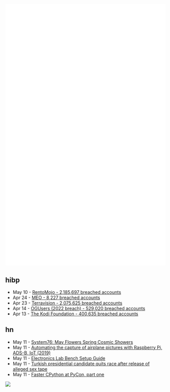 ![Metrics](https://raw.githubusercontent.com/phixion/phixion/master/metrics.svg)

## hibp

<!--
for https://github.com/phixion/phixion/blob/main/.github/workflows/feeds.yml
-->
<!--START_SECTION:haveibeenpwnd-->
- May 10 - [RentoMojo - 2,185,697 breached accounts](https://haveibeenpwned.com/PwnedWebsites#RentoMojo)
- Apr 24 - [MEO - 8,227 breached accounts](https://haveibeenpwned.com/PwnedWebsites#MEO)
- Apr 23 - [Terravision - 2,075,625 breached accounts](https://haveibeenpwned.com/PwnedWebsites#Terravision)
- Apr 14 - [OGUsers (2022 breach) - 529,020 breached accounts](https://haveibeenpwned.com/PwnedWebsites#OGUsers2022)
- Apr 13 - [The Kodi Foundation - 400,635 breached accounts](https://haveibeenpwned.com/PwnedWebsites#KodiFoundation)
<!--END_SECTION:haveibeenpwnd-->

## hn

<!--
for https://github.com/phixion/phixion/blob/main/.github/workflows/feeds.yml
-->
<!--START_SECTION:hn-->
- May 11 - [System76: May Flowers Spring Cosmic Showers](https://blog.system76.com/post/may-flowers-spring-cosmic-showers/)
- May 11 - [Automating the capture of airplane pictures with Raspberry Pi, ADS-B, IoT (2019)](https://medium.com/@arunvenkats/automating-the-capture-of-airplane-pictures-with-raspberry-pis-ads-b-and-iot-software-39e25ddcf3ea)
- May 11 - [Electronics Lab Bench Setup Guide](https://badar.tech/2023/04/30/electronics-lab-bench-setup-guide/)
- May 11 - [Turkish presidential candidate quits race after release of alleged sex tape](https://www.theguardian.com/world/2023/may/11/muharrem-ince-turkish-presidential-candidate-withdraws-alleged-sex-tape)
- May 11 - [Faster CPython at PyCon, part one](https://lwn.net/SubscriberLink/930705/4bbe9c26d7884277/)
<!--END_SECTION:hn-->

<!--
for https://yhype.me
-->
![](https://hit.yhype.me/github/profile?user_id=13013670)
